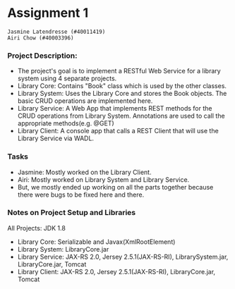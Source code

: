 # Assignment 1
```
Jasmine Latendresse (#40011419)
Airi Chow (#40003396)
```

### Project Description:
- The project's goal is to implement a RESTful Web Service for a library system
  using 4 separate projects.
- Library Core: Contains "Book" class which is used by the other classes.
- Library System: Uses the Library Core and stores the Book objects. The basic CRUD operations are implemented here.
- Library Service: A Web App that implements REST methods for the CRUD operations from Library System. Annotations are used to call the appropriate methods(e.g. @GET)
- Library Client: A console app that calls a REST Client that will use the Library Service via WADL.

### Tasks
- Jasmine: Mostly worked on the Library Client.
- Airi: Mostly worked on Library System and Library Service.
- But, we mostly ended up working on all the parts together because there were bugs to be fixed here and there.

### Notes on Project Setup and Libraries
All Projects: JDK 1.8
- Library Core: Serializable and Javax(XmlRootElement)
- Library System: LibraryCore.jar
- Library Service: JAX-RS 2.0, Jersey 2.5.1(JAX-RS-RI), LibrarySystem.jar, LibraryCore.jar, Tomcat
- Library Client: JAX-RS 2.0, Jersey 2.5.1(JAX-RS-RI), LibraryCore.jar, Tomcat
